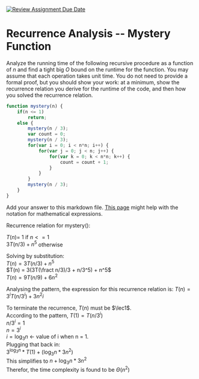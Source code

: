 [![Review Assignment Due Date](https://classroom.github.com/assets/deadline-readme-button-24ddc0f5d75046c5622901739e7c5dd533143b0c8e959d652212380cedb1ea36.svg)](https://classroom.github.com/a/OlW38W4k)
# Recurrence Analysis -- Mystery Function

Analyze the running time of the following recursive procedure as a function of
$n$ and find a tight big $O$ bound on the runtime for the function. You may
assume that each operation takes unit time. You do not need to provide a formal
proof, but you should show your work: at a minimum, show the recurrence relation
you derive for the runtime of the code, and then how you solved the recurrence
relation.

```javascript
function mystery(n) {
    if(n <= 1)
        return;
    else {
        mystery(n / 3);
        var count = 0;
        mystery(n / 3);
        for(var i = 0; i < n*n; i++) {
            for(var j = 0; j < n; j++) {
                for(var k = 0; k < n*n; k++) {
                    count = count + 1;
                }
            }
        }
        mystery(n / 3);
    }
}
```

Add your answer to this markdown file. [This
page](https://docs.github.com/en/get-started/writing-on-github/working-with-advanced-formatting/writing-mathematical-expressions)
might help with the notation for mathematical expressions.


Recurrence relation for mystery():

$T(n) =$ 1 if $n <= 1$ <br>
$3T(n / 3) + n^5$ otherwise <br>

Solving by substitution:<br>
$T(n) = 3T(n/3) + n^5$<br>
$T(n) = 3(3T(\fract n/3)/3 + n/3^5) + n^5$<br>
$T(n) = 9T(n/9) + 6n^2$<br>

Analysing the pattern, the expression for this recurrence relation is: $T(n) = 3^iT(n/3^i) + 3n^2i$<br>

To terminate the recurrence, $T(n)$ must be $\lec1$. <br>
According to the pattern, $T(1) = T(n/3^i)$<br>
$n/3^i = 1$<br>
$n = 3^i$<br>
$i = \log_{3} n$ <- value of i when n = 1. <br>
Plugging that back in: <br>
$3^{\log_{3} n}  * T(1) + (\log_{3} n * 3n^2)$<br>
This simplifies to $n + \log_{3} n * 3n^2$<br>
Therefor, the time complexity is found to be $\Theta(n^2)$




